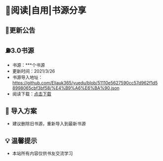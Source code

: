 
# 📕阅读|自用|书源分享

## 🚗更新公告

## ⛽3.0书源

- 书源：***个书源
- 更新时间：2021/3/26
- 书源导入地址：https://github.com/Eliauk365/yuedu/blob/51110e5627590cc57d962f1d58998065cbf3bf58/%E4%B9%A6%E6%BA%90.json
- 阅读下载：[点击下载](https://ljyfx.lanzous.com/irY7Dncijda)

## :memo: 导入方案
- 建议删除旧书源，重新导入到最新书源
## :bulb: 温馨提示
- 本站所有内容仅供书友交流学习
